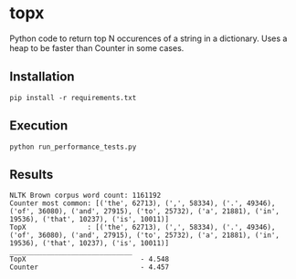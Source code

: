 # topx
Python code to return top N occurences of a string in a dictionary. Uses a heap to be faster than Counter in some cases.


## Installation
```
pip install -r requirements.txt
```

## Execution
```
python run_performance_tests.py
```



## Results
```
NLTK Brown corpus word count: 1161192
Counter most common: [('the', 62713), (',', 58334), ('.', 49346), ('of', 36080), ('and', 27915), ('to', 25732), ('a', 21881), ('in', 19536), ('that', 10237), ('is', 10011)]
TopX               : [('the', 62713), (',', 58334), ('.', 49346), ('of', 36080), ('and', 27915), ('to', 25732), ('a', 21881), ('in', 19536), ('that', 10237), ('is', 10011)]
______________________________
TopX                            - 4.548
Counter                         - 4.457
```
